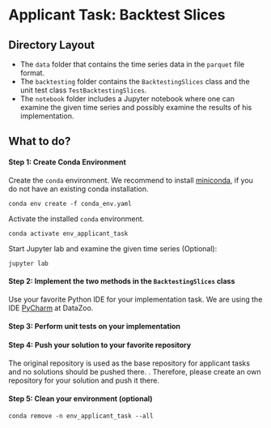 # Applicant Task: Backtest Slices

## Directory Layout

- The `data` folder that contains the time series data in the `parquet` file format.
- The `backtesting` folder contains the `BacktestingSlices` class and the unit test class `TestBacktestingSlices`.
- The `notebook` folder includes a Jupyter notebook where one can examine the given time series and possibly examine the results of his implementation.


## What to do?

#### Step 1: Create Conda Environment

Create the `conda` environment. We recommend to install [miniconda](https://docs.conda.io/en/latest/miniconda.html), if you do not have an existing conda installation.

```
conda env create -f conda_env.yaml
```

Activate the installed `conda` environment.
```
conda activate env_applicant_task
```

Start Jupyter lab and examine the given time series (Optional):
```
jupyter lab
```

#### Step 2: Implement the two methods in the `BacktestingSlices` class

Use your favorite Python IDE for your implementation task. We are using the IDE [PyCharm](https://www.jetbrains.com/de-de/pycharm/) at DataZoo.


#### Step 3: Perform unit tests on your implementation


#### Step 4: Push your solution to your favorite repository

The original repository is used as the base repository for applicant tasks and no solutions should be pushed there. . Therefore, please create an own repository for your solution and push it there. 

#### Step 5: Clean your environment (optional)

```
conda remove -n env_applicant_task --all
```


